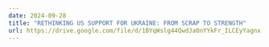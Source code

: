 ```yaml
---
date: 2024-09-28
title: "RETHINKING US SUPPORT FOR UKRAINE: FROM SCRAP TO STRENGTH"
url: https://drive.google.com/file/d/1BYqWslg44QwdJa0nYYkFr_ILCEyYagnx
---
```

